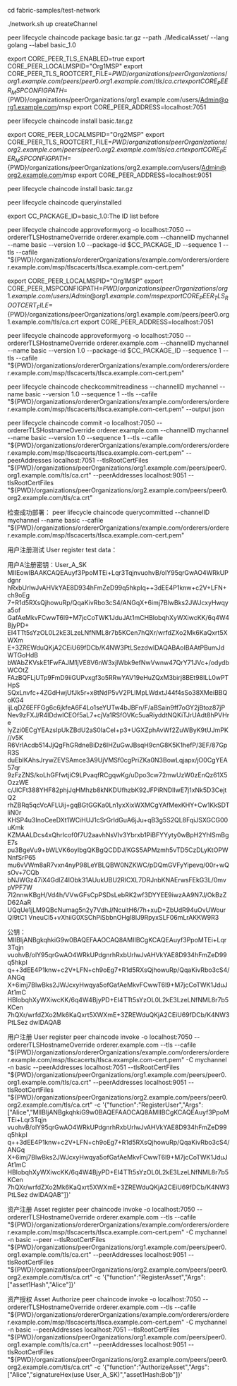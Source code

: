 cd fabric-samples/test-network

./network.sh up createChannel

peer lifecycle chaincode package basic.tar.gz --path ./MedicalAsset/  --lang golang --label basic_1.0

export CORE_PEER_TLS_ENABLED=true
export CORE_PEER_LOCALMSPID="Org1MSP"
export CORE_PEER_TLS_ROOTCERT_FILE=${PWD}/organizations/peerOrganizations/org1.example.com/peers/peer0.org1.example.com/tls/ca.crt
export CORE_PEER_MSPCONFIGPATH=${PWD}/organizations/peerOrganizations/org1.example.com/users/Admin@org1.example.com/msp
export CORE_PEER_ADDRESS=localhost:7051

peer lifecycle chaincode install basic.tar.gz

export CORE_PEER_LOCALMSPID="Org2MSP"
export CORE_PEER_TLS_ROOTCERT_FILE=${PWD}/organizations/peerOrganizations/org2.example.com/peers/peer0.org2.example.com/tls/ca.crt
export CORE_PEER_MSPCONFIGPATH=${PWD}/organizations/peerOrganizations/org2.example.com/users/Admin@org2.example.com/msp
export CORE_PEER_ADDRESS=localhost:9051

peer lifecycle chaincode install basic.tar.gz

peer lifecycle chaincode queryinstalled

export CC_PACKAGE_ID=basic_1.0:The ID list before

peer lifecycle chaincode approveformyorg -o localhost:7050 --ordererTLSHostnameOverride orderer.example.com --channelID mychannel --name basic --version 1.0 --package-id $CC_PACKAGE_ID --sequence 1 --tls --cafile "${PWD}/organizations/ordererOrganizations/example.com/orderers/orderer.example.com/msp/tlscacerts/tlsca.example.com-cert.pem"

export CORE_PEER_LOCALMSPID="Org1MSP"
export CORE_PEER_MSPCONFIGPATH=${PWD}/organizations/peerOrganizations/org1.example.com/users/Admin@org1.example.com/msp
export CORE_PEER_TLS_ROOTCERT_FILE=${PWD}/organizations/peerOrganizations/org1.example.com/peers/peer0.org1.example.com/tls/ca.crt
export CORE_PEER_ADDRESS=localhost:7051

peer lifecycle chaincode approveformyorg -o localhost:7050 --ordererTLSHostnameOverride orderer.example.com --channelID mychannel --name basic --version 1.0 --package-id $CC_PACKAGE_ID --sequence 1 --tls --cafile "${PWD}/organizations/ordererOrganizations/example.com/orderers/orderer.example.com/msp/tlscacerts/tlsca.example.com-cert.pem"

peer lifecycle chaincode checkcommitreadiness --channelID mychannel --name basic --version 1.0 --sequence 1 --tls --cafile "${PWD}/organizations/ordererOrganizations/example.com/orderers/orderer.example.com/msp/tlscacerts/tlsca.example.com-cert.pem" --output json

peer lifecycle chaincode commit -o localhost:7050 --ordererTLSHostnameOverride orderer.example.com --channelID mychannel --name basic --version 1.0 --sequence 1 --tls --cafile "${PWD}/organizations/ordererOrganizations/example.com/orderers/orderer.example.com/msp/tlscacerts/tlsca.example.com-cert.pem" --peerAddresses localhost:7051 --tlsRootCertFiles "${PWD}/organizations/peerOrganizations/org1.example.com/peers/peer0.org1.example.com/tls/ca.crt" --peerAddresses localhost:9051 --tlsRootCertFiles "${PWD}/organizations/peerOrganizations/org2.example.com/peers/peer0.org2.example.com/tls/ca.crt"

检查成功部署：
peer lifecycle chaincode querycommitted --channelID mychannel --name basic --cafile "${PWD}/organizations/ordererOrganizations/example.com/orderers/orderer.example.com/msp/tlscacerts/tlsca.example.com-cert.pem"




用户注册测试
User register test data：

用户A注册密钥：User_A_SK
MIIEowIBAAKCAQEAuyf3PpoMTEi+Lqr3TqjnvuohvB/olY95qrGwAO4WRkUPdgnr
hRxbUrlwJvAHVkYAE8D934hFmZeD99q5hkpIq++3dEE4P1knw+c2V+LFN+ch9oEg
7+R1d5RXsQjhowuRp/QqaKivRbo3cS4/ANGqX+6imj7BlwBks2JWJcxyHwqya5of
GafAeMkvFCwwT6l9+M7jcCoTWK1JduJAt1mCHBlobqhXyWXiwcKK/6q4W4BjyPD+
EI4TTt5sYzOL0L2kE3LzeLNfNML8r7b5KCen7hQXr/wrfdZXo2Mk6KaQxrt5XWXm
E+3ZREWduQKjA2CEiU69fDCb/K4NW3PtLSezdwIDAQABAoIBAAtPBumJdWTGoHdB
bWAbZKVskE1FwFAJM1jVE8V6nW3xjlWbk9efNwVwnw47QrY71JVc+/odydbWCOtZ
FAzBQFLjUTp9FmD9iiGUPvxgf3o5RRwYAV19eHuZQxM3birj8BEt98ILL0wPTHpS
SQxLnvfc+4ZGdHwjUfJk5r+x8tNdP5vV2PLIMpLWdxtJ44f4sSo38XMeiBBQoKG4
ijLqDZ6EFFGg6c6jkfeA6F4Lo1seYUTw4bJBFn/F/aBSain9ff7oGY2jBtoz87jP
Nev9zFXJ/R4lDdwICEOf5aL7+cjVa1RSfOVKc5uaRiyddtNQKiTJrUAdt8hPVHre
lyZzi0ECgYEAzsIpUkZBdU2aS0IaCeI+p3+UGXZphAvWf2ZuWByK9tUJmPK//v5K
R6VrlAcdb514JjQgFhGRdneBiDz6IHZuGwJBsqH9cnG8K5K1hefP/3EF/87GpR3S
duEblKAhsJrywZEVSAmce3A9UjVMSf0cgPriZKa0N3BowLqjapx/jO0CgYEA57qr
9zFzZNS/koLhGFfwtjiC9LPvaqfRCgqwKg/uDpo3cw72mwUzW0zEnQz61X5OzzWE
c/JlCFt388YHF82phjJqHMhzb8kNKDUfhzbK92JFPiRNDlIwE7j1xNk5D3CejtQ2
rhZBRq5qcVcAFLUij+gqBGtGGKa0Ln1yxXixWXMCgYAfMexKHY+Cw1KkSDTliN0r
KHSP4u3InoCeeDXt1WCiHUJ1cSrGrldGuA6jJu+qB3g5S2QL8FqiJSXGCG00uKmk
KZMAALDcs4xQhrIcof0f7U2aavhNsVIv3Ybrxb1PiBFYYyty0wBpH2YhISmBgE7s
pu3BgeVu9+bWLVK6oyIbgQKBgQCDDJ/KGS5APMzmh5vTD5CzDLyKtOPWNnfSrP65
mu6vVWm8aR7vxn4nyP98LeYBLQBW0NZKWC/pDQmGVFyYipevq/00r+wQsOv+7CQb
bNJWGz47iX4GdlZ4IObk31AUukUBU2RlCXL7DRJnbKNAErwsFEkG3L/0mvpVPF7W
7I2nnwKBgH/Vd4h/VVwGFsCpPSDsLebRK2wf3DYYEE9iwzAA9N7J/OkBzZD62AaR
UQqUe1jLM9QBcNumag5n2y7VdhJ/NcuitH6/7h+xuD+ZbUdR94uOvUWourQI9tC1
VneuCl5+vXhiiG0XSChPiSbbnOHgl8IJ9RpyxSLF06mLrAKKW9R3

公钥：
MIIBIjANBgkqhkiG9w0BAQEFAAOCAQ8AMIIBCgKCAQEAuyf3PpoMTEi+Lqr3Tqjn
vuohvB/olY95qrGwAO4WRkUPdgnrhRxbUrlwJvAHVkYAE8D934hFmZeD99q5hkpI
q++3dEE4P1knw+c2V+LFN+ch9oEg7+R1d5RXsQjhowuRp/QqaKivRbo3cS4/ANGq
X+6imj7BlwBks2JWJcxyHwqya5ofGafAeMkvFCwwT6l9+M7jcCoTWK1JduJAt1mC
HBlobqhXyWXiwcKK/6q4W4BjyPD+EI4TTt5sYzOL0L2kE3LzeLNfNML8r7b5KCen
7hQXr/wrfdZXo2Mk6KaQxrt5XWXmE+3ZREWduQKjA2CEiU69fDCb/K4NW3PtLSez
dwIDAQAB

用户注册
User register
peer chaincode invoke -o localhost:7050 --ordererTLSHostnameOverride orderer.example.com --tls --cafile "${PWD}/organizations/ordererOrganizations/example.com/orderers/orderer.example.com/msp/tlscacerts/tlsca.example.com-cert.pem" -C mychannel -n basic --peerAddresses localhost:7051 --tlsRootCertFiles "${PWD}/organizations/peerOrganizations/org1.example.com/peers/peer0.org1.example.com/tls/ca.crt" --peerAddresses localhost:9051 --tlsRootCertFiles "${PWD}/organizations/peerOrganizations/org2.example.com/peers/peer0.org2.example.com/tls/ca.crt" -c '{"function":"RegisterUser","Args":["Alice","MIIBIjANBgkqhkiG9w0BAQEFAAOCAQ8AMIIBCgKCAQEAuyf3PpoMTEi+Lqr3Tqjn
vuohvB/olY95qrGwAO4WRkUPdgnrhRxbUrlwJvAHVkYAE8D934hFmZeD99q5hkpI
q++3dEE4P1knw+c2V+LFN+ch9oEg7+R1d5RXsQjhowuRp/QqaKivRbo3cS4/ANGq
X+6imj7BlwBks2JWJcxyHwqya5ofGafAeMkvFCwwT6l9+M7jcCoTWK1JduJAt1mC
HBlobqhXyWXiwcKK/6q4W4BjyPD+EI4TTt5sYzOL0L2kE3LzeLNfNML8r7b5KCen
7hQXr/wrfdZXo2Mk6KaQxrt5XWXmE+3ZREWduQKjA2CEiU69fDCb/K4NW3PtLSez
dwIDAQAB"]}'


资产注册
Asset register
peer chaincode invoke -o localhost:7050 --ordererTLSHostnameOverride orderer.example.com --tls --cafile "${PWD}/organizations/ordererOrganizations/example.com/orderers/orderer.example.com/msp/tlscacerts/tlsca.example.com-cert.pem" -C mychannel -n basic --peer --tlsRootCertFiles "${PWD}/organizations/peerOrganizations/org1.example.com/peers/peer0.org1.example.com/tls/ca.crt" --peerAddresses localhost:9051 --tlsRootCertFiles "${PWD}/organizations/peerOrganizations/org2.example.com/peers/peer0.org2.example.com/tls/ca.crt" -c '{"function":"RegisterAsset","Args":["asset1Hash","Alice"]}'


资产授权
Asset Authorize
peer chaincode invoke -o localhost:7050 --ordererTLSHostnameOverride orderer.example.com --tls --cafile "${PWD}/organizations/ordererOrganizations/example.com/orderers/orderer.example.com/msp/tlscacerts/tlsca.example.com-cert.pem" -C mychannel -n basic --peerAddresses localhost:7051 --tlsRootCertFiles "${PWD}/organizations/peerOrganizations/org1.example.com/peers/peer0.org1.example.com/tls/ca.crt" --peerAddresses localhost:9051 --tlsRootCertFiles "${PWD}/organizations/peerOrganizations/org2.example.com/peers/peer0.org2.example.com/tls/ca.crt" -c '{"function":"AuthorizeAsset","Args":["Alice","signatureHex(use User_A_SK)","asset1Hash:Bob"]}'

